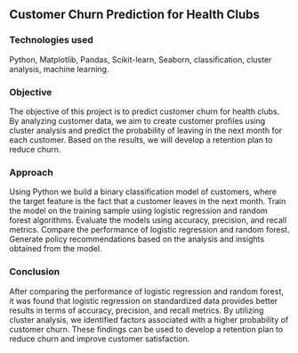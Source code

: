 ## Customer Churn Prediction for Health Clubs

### Technologies used
Python, 
Matplotlib, 
Pandas, 
Scikit-learn, 
Seaborn, 
classification, 
cluster analysis, 
machine learning.

### Objective

The objective of this project is to predict customer churn for health clubs. By analyzing customer data, we aim to create customer profiles using cluster analysis and predict the probability of leaving in the next month for each customer. Based on the results, we will develop a retention plan to reduce churn.

### Approach

Using Python we build a binary classification model of customers, where the target feature is the fact that a customer leaves in the next month. Train the model on the training sample using logistic regression and random forest algorithms. Evaluate the models using accuracy, precision, and recall metrics. Compare the performance of logistic regression and random forest. Generate policy recommendations based on the analysis and insights obtained from the model.

### Conclusion

After comparing the performance of logistic regression and random forest, it was found that logistic regression on standardized data provides better results in terms of accuracy, precision, and recall metrics. By utilizing cluster analysis, we identified factors associated with a higher probability of customer churn. These findings can be used to develop a retention plan to reduce churn and improve customer satisfaction.


